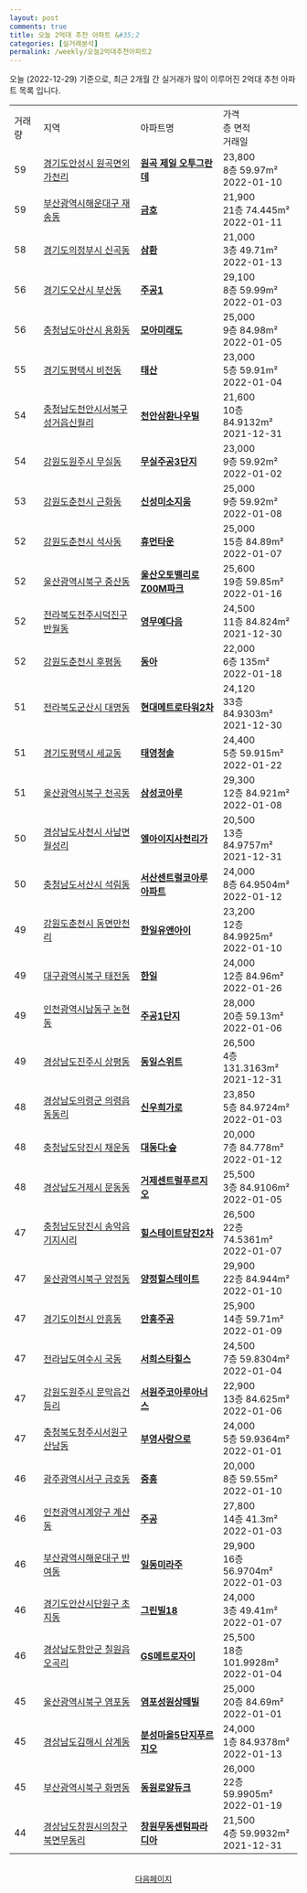 ```yaml
---
layout: post
comments: true
title: 오늘 2억대 추천 아파트 &#35;2
categories: [실거래분석]
permalink: /weekly/오늘2억대추천아파트2
---
```


오늘 (2022-12-29) 기준으로, 최근 2개월 간 실거래가 많이 이루어진 2억대 추천 아파트 목록 입니다.

<table class="sortable">
  <tr>
    <td>거래량</td>
    <td>지역</td>
    <td>아파트명</td>
    <td>가격<br>층 면적<br>거래일</td>
  </tr>

  <tr class="item">
    <td>59</td>
    <td><a href="/apt/경기도안성시원곡면외가천리">경기도안성시 원곡면외가천리</a></td>
    <td style="font-weight: bold;"><a href="/apt/경기도안성시원곡면외가천리원곡제일오투그란데">원곡 제일 오투그란데</a></td>
    <td>23,800<br>8층  59.97m²<br>2022-01-10</td>
  </tr>

  <tr class="item">
    <td>59</td>
    <td><a href="/apt/부산광역시해운대구재송동">부산광역시해운대구 재송동</a></td>
    <td style="font-weight: bold;"><a href="/apt/부산광역시해운대구재송동금호">금호</a></td>
    <td>21,900<br>21층  74.445m²<br>2022-01-11</td>
  </tr>

  <tr class="item">
    <td>58</td>
    <td><a href="/apt/경기도의정부시신곡동">경기도의정부시 신곡동</a></td>
    <td style="font-weight: bold;"><a href="/apt/경기도의정부시신곡동삼환">삼환</a></td>
    <td>21,000<br>3층  49.71m²<br>2022-01-13</td>
  </tr>

  <tr class="item">
    <td>56</td>
    <td><a href="/apt/경기도오산시부산동">경기도오산시 부산동</a></td>
    <td style="font-weight: bold;"><a href="/apt/경기도오산시부산동주공1">주공1</a></td>
    <td>29,100<br>8층  59.99m²<br>2022-01-03</td>
  </tr>

  <tr class="item">
    <td>56</td>
    <td><a href="/apt/충청남도아산시용화동">충청남도아산시 용화동</a></td>
    <td style="font-weight: bold;"><a href="/apt/충청남도아산시용화동모아미래도">모아미래도</a></td>
    <td>25,000<br>9층  84.98m²<br>2022-01-05</td>
  </tr>

  <tr class="item">
    <td>55</td>
    <td><a href="/apt/경기도평택시비전동">경기도평택시 비전동</a></td>
    <td style="font-weight: bold;"><a href="/apt/경기도평택시비전동태산">태산</a></td>
    <td>23,000<br>5층  59.91m²<br>2022-01-04</td>
  </tr>

  <tr class="item">
    <td>54</td>
    <td><a href="/apt/충청남도천안시서북구성거읍신월리">충청남도천안시서북구 성거읍신월리</a></td>
    <td style="font-weight: bold;"><a href="/apt/충청남도천안시서북구성거읍신월리천안삼환나우빌">천안삼환나우빌</a></td>
    <td>21,600<br>10층  84.9132m²<br>2021-12-31</td>
  </tr>

  <tr class="item">
    <td>54</td>
    <td><a href="/apt/강원도원주시무실동">강원도원주시 무실동</a></td>
    <td style="font-weight: bold;"><a href="/apt/강원도원주시무실동무실주공3단지">무실주공3단지</a></td>
    <td>23,000<br>9층  59.92m²<br>2022-01-02</td>
  </tr>

  <tr class="item">
    <td>53</td>
    <td><a href="/apt/강원도춘천시근화동">강원도춘천시 근화동</a></td>
    <td style="font-weight: bold;"><a href="/apt/강원도춘천시근화동신성미소지움">신성미소지움</a></td>
    <td>25,000<br>9층  59.92m²<br>2022-01-08</td>
  </tr>

  <tr class="item">
    <td>52</td>
    <td><a href="/apt/강원도춘천시석사동">강원도춘천시 석사동</a></td>
    <td style="font-weight: bold;"><a href="/apt/강원도춘천시석사동휴먼타운">휴먼타운</a></td>
    <td>25,000<br>15층  84.89m²<br>2022-01-07</td>
  </tr>

  <tr class="item">
    <td>52</td>
    <td><a href="/apt/울산광역시북구중산동">울산광역시북구 중산동</a></td>
    <td style="font-weight: bold;"><a href="/apt/울산광역시북구중산동울산오토밸리로Z00M파크">울산오토밸리로Z00M파크</a></td>
    <td>25,600<br>19층  59.85m²<br>2022-01-16</td>
  </tr>

  <tr class="item">
    <td>52</td>
    <td><a href="/apt/전라북도전주시덕진구반월동">전라북도전주시덕진구 반월동</a></td>
    <td style="font-weight: bold;"><a href="/apt/전라북도전주시덕진구반월동영무예다음">영무예다음</a></td>
    <td>24,500<br>11층  84.824m²<br>2021-12-30</td>
  </tr>

  <tr class="item">
    <td>52</td>
    <td><a href="/apt/강원도춘천시후평동">강원도춘천시 후평동</a></td>
    <td style="font-weight: bold;"><a href="/apt/강원도춘천시후평동동아">동아</a></td>
    <td>22,000<br>6층  135m²<br>2022-01-18</td>
  </tr>

  <tr class="item">
    <td>51</td>
    <td><a href="/apt/전라북도군산시대명동">전라북도군산시 대명동</a></td>
    <td style="font-weight: bold;"><a href="/apt/전라북도군산시대명동현대메트로타워2차">현대메트로타워2차</a></td>
    <td>24,120<br>33층  84.9303m²<br>2021-12-30</td>
  </tr>

  <tr class="item">
    <td>51</td>
    <td><a href="/apt/경기도평택시세교동">경기도평택시 세교동</a></td>
    <td style="font-weight: bold;"><a href="/apt/경기도평택시세교동태영청솔">태영청솔</a></td>
    <td>24,400<br>5층  59.915m²<br>2022-01-22</td>
  </tr>

  <tr class="item">
    <td>51</td>
    <td><a href="/apt/울산광역시북구천곡동">울산광역시북구 천곡동</a></td>
    <td style="font-weight: bold;"><a href="/apt/울산광역시북구천곡동삼성코아루">삼성코아루</a></td>
    <td>29,300<br>12층  84.921m²<br>2022-01-08</td>
  </tr>

  <tr class="item">
    <td>50</td>
    <td><a href="/apt/경상남도사천시사남면월성리">경상남도사천시 사남면월성리</a></td>
    <td style="font-weight: bold;"><a href="/apt/경상남도사천시사남면월성리엘아이지사천리가">엘아이지사천리가</a></td>
    <td>20,500<br>13층  84.9757m²<br>2021-12-31</td>
  </tr>

  <tr class="item">
    <td>50</td>
    <td><a href="/apt/충청남도서산시석림동">충청남도서산시 석림동</a></td>
    <td style="font-weight: bold;"><a href="/apt/충청남도서산시석림동서산센트럴코아루아파트">서산센트럴코아루아파트</a></td>
    <td>24,000<br>8층  64.9504m²<br>2022-01-12</td>
  </tr>

  <tr class="item">
    <td>49</td>
    <td><a href="/apt/강원도춘천시동면만천리">강원도춘천시 동면만천리</a></td>
    <td style="font-weight: bold;"><a href="/apt/강원도춘천시동면만천리한일유앤아이">한일유앤아이</a></td>
    <td>23,200<br>12층  84.9925m²<br>2022-01-10</td>
  </tr>

  <tr class="item">
    <td>49</td>
    <td><a href="/apt/대구광역시북구태전동">대구광역시북구 태전동</a></td>
    <td style="font-weight: bold;"><a href="/apt/대구광역시북구태전동한일">한일</a></td>
    <td>24,000<br>12층  84.96m²<br>2022-01-26</td>
  </tr>

  <tr class="item">
    <td>49</td>
    <td><a href="/apt/인천광역시남동구논현동">인천광역시남동구 논현동</a></td>
    <td style="font-weight: bold;"><a href="/apt/인천광역시남동구논현동주공1단지">주공1단지</a></td>
    <td>28,000<br>20층  59.13m²<br>2022-01-06</td>
  </tr>

  <tr class="item">
    <td>49</td>
    <td><a href="/apt/경상남도진주시상평동">경상남도진주시 상평동</a></td>
    <td style="font-weight: bold;"><a href="/apt/경상남도진주시상평동동일스위트">동일스위트</a></td>
    <td>26,500<br>4층  131.3163m²<br>2021-12-31</td>
  </tr>

  <tr class="item">
    <td>48</td>
    <td><a href="/apt/경상남도의령군의령읍동동리">경상남도의령군 의령읍동동리</a></td>
    <td style="font-weight: bold;"><a href="/apt/경상남도의령군의령읍동동리신우희가로">신우희가로</a></td>
    <td>23,850<br>5층  84.9724m²<br>2022-01-03</td>
  </tr>

  <tr class="item">
    <td>48</td>
    <td><a href="/apt/충청남도당진시채운동">충청남도당진시 채운동</a></td>
    <td style="font-weight: bold;"><a href="/apt/충청남도당진시채운동대동다:숲">대동다:숲</a></td>
    <td>20,000<br>7층  84.778m²<br>2022-01-12</td>
  </tr>

  <tr class="item">
    <td>48</td>
    <td><a href="/apt/경상남도거제시문동동">경상남도거제시 문동동</a></td>
    <td style="font-weight: bold;"><a href="/apt/경상남도거제시문동동거제센트럴푸르지오">거제센트럴푸르지오</a></td>
    <td>25,500<br>3층  84.9106m²<br>2022-01-05</td>
  </tr>

  <tr class="item">
    <td>47</td>
    <td><a href="/apt/충청남도당진시송악읍기지시리">충청남도당진시 송악읍기지시리</a></td>
    <td style="font-weight: bold;"><a href="/apt/충청남도당진시송악읍기지시리힐스테이트당진2차">힐스테이트당진2차</a></td>
    <td>26,500<br>22층  74.5361m²<br>2022-01-07</td>
  </tr>

  <tr class="item">
    <td>47</td>
    <td><a href="/apt/울산광역시북구양정동">울산광역시북구 양정동</a></td>
    <td style="font-weight: bold;"><a href="/apt/울산광역시북구양정동양정힐스테이트">양정힐스테이트</a></td>
    <td>29,900<br>22층  84.944m²<br>2022-01-10</td>
  </tr>

  <tr class="item">
    <td>47</td>
    <td><a href="/apt/경기도이천시안흥동">경기도이천시 안흥동</a></td>
    <td style="font-weight: bold;"><a href="/apt/경기도이천시안흥동안흥주공">안흥주공</a></td>
    <td>25,900<br>14층  59.71m²<br>2022-01-09</td>
  </tr>

  <tr class="item">
    <td>47</td>
    <td><a href="/apt/전라남도여수시국동">전라남도여수시 국동</a></td>
    <td style="font-weight: bold;"><a href="/apt/전라남도여수시국동서희스타힐스">서희스타힐스</a></td>
    <td>24,500<br>7층  59.8304m²<br>2022-01-04</td>
  </tr>

  <tr class="item">
    <td>47</td>
    <td><a href="/apt/강원도원주시문막읍건등리">강원도원주시 문막읍건등리</a></td>
    <td style="font-weight: bold;"><a href="/apt/강원도원주시문막읍건등리서원주코아루아너스">서원주코아루아너스</a></td>
    <td>22,900<br>13층  84.625m²<br>2022-01-06</td>
  </tr>

  <tr class="item">
    <td>47</td>
    <td><a href="/apt/충청북도청주시서원구산남동">충청북도청주시서원구 산남동</a></td>
    <td style="font-weight: bold;"><a href="/apt/충청북도청주시서원구산남동부영사랑으로">부영사랑으로</a></td>
    <td>24,000<br>5층  59.9364m²<br>2022-01-01</td>
  </tr>

  <tr class="item">
    <td>46</td>
    <td><a href="/apt/광주광역시서구금호동">광주광역시서구 금호동</a></td>
    <td style="font-weight: bold;"><a href="/apt/광주광역시서구금호동중흥">중흥</a></td>
    <td>20,000<br>8층  59.55m²<br>2022-01-10</td>
  </tr>

  <tr class="item">
    <td>46</td>
    <td><a href="/apt/인천광역시계양구계산동">인천광역시계양구 계산동</a></td>
    <td style="font-weight: bold;"><a href="/apt/인천광역시계양구계산동주공">주공</a></td>
    <td>27,800<br>14층  41.3m²<br>2022-01-03</td>
  </tr>

  <tr class="item">
    <td>46</td>
    <td><a href="/apt/부산광역시해운대구반여동">부산광역시해운대구 반여동</a></td>
    <td style="font-weight: bold;"><a href="/apt/부산광역시해운대구반여동일동미라주">일동미라주</a></td>
    <td>29,900<br>16층  56.9704m²<br>2022-01-03</td>
  </tr>

  <tr class="item">
    <td>46</td>
    <td><a href="/apt/경기도안산시단원구초지동">경기도안산시단원구 초지동</a></td>
    <td style="font-weight: bold;"><a href="/apt/경기도안산시단원구초지동그린빌18">그린빌18</a></td>
    <td>24,000<br>3층  49.41m²<br>2022-01-07</td>
  </tr>

  <tr class="item">
    <td>46</td>
    <td><a href="/apt/경상남도함안군칠원읍오곡리">경상남도함안군 칠원읍오곡리</a></td>
    <td style="font-weight: bold;"><a href="/apt/경상남도함안군칠원읍오곡리GS메트로자이">GS메트로자이</a></td>
    <td>25,500<br>18층  101.9928m²<br>2022-01-04</td>
  </tr>

  <tr class="item">
    <td>45</td>
    <td><a href="/apt/울산광역시북구염포동">울산광역시북구 염포동</a></td>
    <td style="font-weight: bold;"><a href="/apt/울산광역시북구염포동염포성원상떼빌">염포성원상떼빌</a></td>
    <td>25,000<br>20층  84.69m²<br>2022-01-01</td>
  </tr>

  <tr class="item">
    <td>45</td>
    <td><a href="/apt/경상남도김해시삼계동">경상남도김해시 삼계동</a></td>
    <td style="font-weight: bold;"><a href="/apt/경상남도김해시삼계동분성마을5단지푸르지오">분성마을5단지푸르지오</a></td>
    <td>24,000<br>1층  84.9378m²<br>2022-01-13</td>
  </tr>

  <tr class="item">
    <td>45</td>
    <td><a href="/apt/부산광역시북구화명동">부산광역시북구 화명동</a></td>
    <td style="font-weight: bold;"><a href="/apt/부산광역시북구화명동동원로얄듀크">동원로얄듀크</a></td>
    <td>26,000<br>22층  59.9905m²<br>2022-01-19</td>
  </tr>

  <tr class="item">
    <td>44</td>
    <td><a href="/apt/경상남도창원시의창구북면무동리">경상남도창원시의창구 북면무동리</a></td>
    <td style="font-weight: bold;"><a href="/apt/경상남도창원시의창구북면무동리창원무동센텀파라디아">창원무동센텀파라디아</a></td>
    <td>21,500<br>4층  59.9932m²<br>2021-12-31</td>
  </tr>

  <tr>
      <script async src="https://pagead2.googlesyndication.com/pagead/js/adsbygoogle.js?client=ca-pub-3485438051770037"
          crossorigin="anonymous"></script>
      <ins class="adsbygoogle"
          style="display:block"
          data-ad-format="fluid"
          data-ad-layout-key="-fb+5w+4e-db+86"
          data-ad-client="ca-pub-3485438051770037"
          data-ad-slot="1827090281"></ins>
      <script>
          (adsbygoogle = window.adsbygoogle || []).push({});
      </script>
  </tr>
    
</table>

<br>
<center><a href="/weekly/오늘2억대추천아파트3">다음페이지</a></center>
<br><br>
